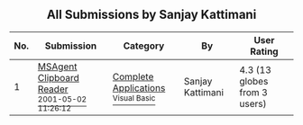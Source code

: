 ﻿<div align="center">

## All Submissions by Sanjay Kattimani

</div>

No.  | Submission | Category | By   | User Rating
---- | ---------- | -------- | ---- | -----------
1 | [MSAgent Clipboard Reader<br /><sup>2001-05-02 11:26:12</sup>](https://github.com/Planet-Source-Code/sanjay-kattimani-msagent-clipboard-reader__1-22860) | [Complete Applications<br /><sup>Visual Basic</sup>](../ByCategory/complete-applications__1-27.md) | Sanjay Kattimani | 4.3 (13 globes from 3 users)
